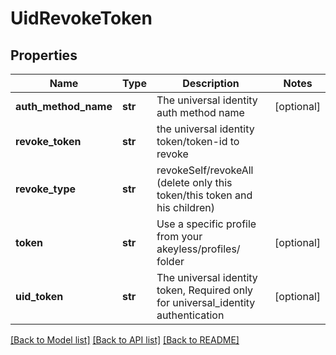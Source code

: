 # UidRevokeToken

## Properties
Name | Type | Description | Notes
------------ | ------------- | ------------- | -------------
**auth_method_name** | **str** | The universal identity auth method name | [optional] 
**revoke_token** | **str** | the universal identity token/token-id to revoke | 
**revoke_type** | **str** | revokeSelf/revokeAll (delete only this token/this token and his children) | 
**token** | **str** | Use a specific profile from your akeyless/profiles/ folder | [optional] 
**uid_token** | **str** | The universal identity token, Required only for universal_identity authentication | [optional] 

[[Back to Model list]](../README.md#documentation-for-models) [[Back to API list]](../README.md#documentation-for-api-endpoints) [[Back to README]](../README.md)


